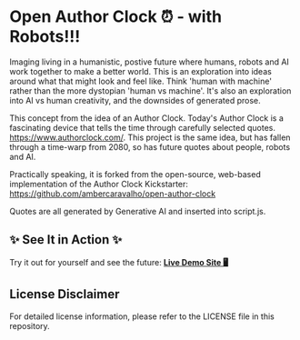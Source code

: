 # Open Author Clock ⏰ - with Robots!!!

Imaging living in a humanistic, postive future where humans, robots and AI work together to make a better world. This is an exploration into ideas around what that might look and feel like. Think 'human with machine' rather than the more dystopian 'human vs machine'. It's also an exploration into AI vs human creativity, and the downsides of generated prose.

This concept from the idea of an Author Clock. Today's Author Clock is a fascinating device that tells the time through carefully selected quotes. https://www.authorclock.com/. This project is the same idea, but has fallen through a time-warp from 2080, so has future quotes about people, robots and AI.

Practically speaking, it is forked from the open-source, web-based implementation of the Author Clock Kickstarter: https://github.com/ambercaravalho/open-author-clock

Quotes are all generated by Generative AI and inserted into script.js.


## ✨ See It in Action ✨

Try it out for yourself and see the future: [__Live Demo Site 🖥️__](https://clocks.reflectivealchemy.io/)

## License Disclaimer

For detailed license information, please refer to the LICENSE file in this repository.

